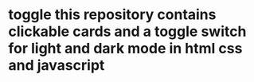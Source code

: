 # toggle this repository  contains  clickable cards and a toggle switch  for light and dark  mode in html css and javascript
